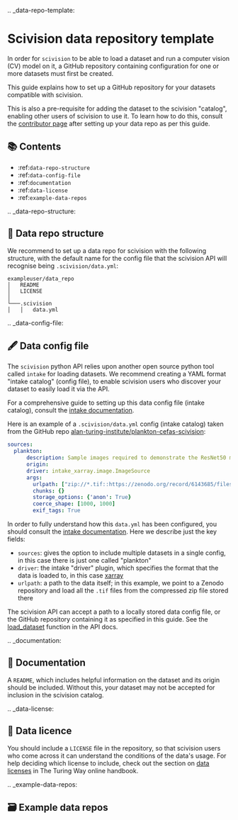 .. _data-repo-template:

# Scivision data repository template

In order for `scivision` to be able to load a dataset and run a computer vision (CV) model on it, a GitHub repository containing configuration for one or more datasets must first be created.

This guide explains how to set up a GitHub repository for your datasets compatible with scivision.

This is also a pre-requisite for adding the dataset to the scivision "catalog", enabling other users of scivision to use it. To learn how to do this, consult the [contributor page](../contributing.md#gift-extending-the-scivision-catalog) after setting up your data repo as per this guide.

## 📚 Contents

- :ref:`data-repo-structure`
- :ref:`data-config-file`
- :ref:`documentation`
- :ref:`data-license`
- :ref:`example-data-repos`

.. _data-repo-structure:

## 🧱 Data repo structure

We recommend to set up a data repo for scivision with the following structure, with the default name for the config file that the scivision API will recognise being `.scivision/data.yml`:

```
exampleuser/data_repo
│   README           
│   LICENSE          
│   
└───.scivision
│   │   data.yml     
```

.. _data-config-file:

## 🖋️ Data config file

The `scivision` python API relies upon another open source python tool called `intake` for loading datasets. We recommend creating a YAML format "intake catalog" (config file), to enable scivision users who discover your dataset to easily load it via the API.

For a comprehensive guide to setting up this data config file (intake catalog), consult the [intake documentation](https://intake.readthedocs.io/en/latest/catalog.html#yaml-format).

Here is an example of a `.scivision/data.yml` config (intake catalog) taken from the GitHub repo [alan-turing-institute/plankton-cefas-scivision](https://github.com/alan-turing-institute/plankton-cefas-scivision):

```yaml
sources:
  plankton:
      description: Sample images required to demonstrate the ResNet50 model trained in the Rapid Identification of Plankton using Machine Learning DSG undertaken by Cefas, The Alan Turing Institute and Plankton Analytics Ltd. 
      origin: 
      driver: intake_xarray.image.ImageSource
      args:
        urlpath: ["zip://*.tif::https://zenodo.org/record/6143685/files/images.zip"]
        chunks: {}
        storage_options: {'anon': True}
        coerce_shape: [1000, 1000]
        exif_tags: True
```

In order to fully understand how this `data.yml` has been configured, you should consult the [intake documentation](https://intake.readthedocs.io/en/latest/catalog.html#yaml-format). Here we describe just the key fields:

- `sources`: gives the option to include multiple datasets in a single config, in this case there is just one called "plankton"
- `driver`: the intake "driver" plugin, which specifies the format that the data is loaded to, in this case [xarray](https://github.com/intake/intake-xarray)
- `urlpath`: a path to the data itself; in this example, we point to a Zenodo repository and load all the `.tif` files from the compressed zip file stored there


The scivision API can accept a path to a locally stored data config file, or the GitHub repository containing it as specified in this guide. See the [load_dataset](https://scivision.readthedocs.io/en/latest/api.html#scivision.io.reader.load_dataset) function in the API docs.

.. _documentation:

## 📄 Documentation

A `README`, which includes helpful information on the dataset and its origin should be included. Without this, your dataset may not be accepted for inclusion in the scivision catalog.

.. _data-license:

## 📜 Data licence

You should include a `LICENSE` file in the repository, so that scivision users who come across it can understand the conditions of the data's usage. For help deciding which license to include, check out the section on [data licenses](https://the-turing-way.netlify.app/reproducible-research/licensing/licensing-data.html) in The Turing Way online handbook.

.. _example-data-repos:

## 🗃️ Example data repos